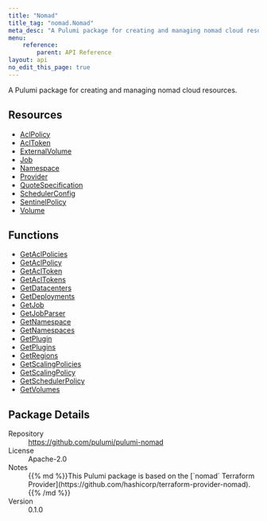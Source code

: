 ```yaml
---
title: "Nomad"
title_tag: "nomad.Nomad"
meta_desc: "A Pulumi package for creating and managing nomad cloud resources."
menu:
    reference:
        parent: API Reference
layout: api
no_edit_this_page: true
---
```


<!-- WARNING: this file was generated by Pulumi Docs Generator. -->
<!-- Do not edit by hand unless you're certain you know what you are doing! -->

A Pulumi package for creating and managing nomad cloud resources.

<h2 id="resources">Resources</h2>
<ul class="api">
    <li><a href="aclpolicy" title="AclPolicy"><span class="api-symbol api-symbol--resource"></span>AclPolicy</a></li>
    <li><a href="acltoken" title="AclToken"><span class="api-symbol api-symbol--resource"></span>AclToken</a></li>
    <li><a href="externalvolume" title="ExternalVolume"><span class="api-symbol api-symbol--resource"></span>ExternalVolume</a></li>
    <li><a href="job" title="Job"><span class="api-symbol api-symbol--resource"></span>Job</a></li>
    <li><a href="namespace" title="Namespace"><span class="api-symbol api-symbol--resource"></span>Namespace</a></li>
    <li><a href="provider" title="Provider"><span class="api-symbol api-symbol--resource"></span>Provider</a></li>
    <li><a href="quotespecification" title="QuoteSpecification"><span class="api-symbol api-symbol--resource"></span>QuoteSpecification</a></li>
    <li><a href="schedulerconfig" title="SchedulerConfig"><span class="api-symbol api-symbol--resource"></span>SchedulerConfig</a></li>
    <li><a href="sentinelpolicy" title="SentinelPolicy"><span class="api-symbol api-symbol--resource"></span>SentinelPolicy</a></li>
    <li><a href="volume" title="Volume"><span class="api-symbol api-symbol--resource"></span>Volume</a></li>
</ul>

<h2 id="functions">Functions</h2>
<ul class="api">
    <li><a href="getaclpolicies" title="GetAclPolicies"><span class="api-symbol api-symbol--function"></span>GetAclPolicies</a></li>
    <li><a href="getaclpolicy" title="GetAclPolicy"><span class="api-symbol api-symbol--function"></span>GetAclPolicy</a></li>
    <li><a href="getacltoken" title="GetAclToken"><span class="api-symbol api-symbol--function"></span>GetAclToken</a></li>
    <li><a href="getacltokens" title="GetAclTokens"><span class="api-symbol api-symbol--function"></span>GetAclTokens</a></li>
    <li><a href="getdatacenters" title="GetDatacenters"><span class="api-symbol api-symbol--function"></span>GetDatacenters</a></li>
    <li><a href="getdeployments" title="GetDeployments"><span class="api-symbol api-symbol--function"></span>GetDeployments</a></li>
    <li><a href="getjob" title="GetJob"><span class="api-symbol api-symbol--function"></span>GetJob</a></li>
    <li><a href="getjobparser" title="GetJobParser"><span class="api-symbol api-symbol--function"></span>GetJobParser</a></li>
    <li><a href="getnamespace" title="GetNamespace"><span class="api-symbol api-symbol--function"></span>GetNamespace</a></li>
    <li><a href="getnamespaces" title="GetNamespaces"><span class="api-symbol api-symbol--function"></span>GetNamespaces</a></li>
    <li><a href="getplugin" title="GetPlugin"><span class="api-symbol api-symbol--function"></span>GetPlugin</a></li>
    <li><a href="getplugins" title="GetPlugins"><span class="api-symbol api-symbol--function"></span>GetPlugins</a></li>
    <li><a href="getregions" title="GetRegions"><span class="api-symbol api-symbol--function"></span>GetRegions</a></li>
    <li><a href="getscalingpolicies" title="GetScalingPolicies"><span class="api-symbol api-symbol--function"></span>GetScalingPolicies</a></li>
    <li><a href="getscalingpolicy" title="GetScalingPolicy"><span class="api-symbol api-symbol--function"></span>GetScalingPolicy</a></li>
    <li><a href="getschedulerpolicy" title="GetSchedulerPolicy"><span class="api-symbol api-symbol--function"></span>GetSchedulerPolicy</a></li>
    <li><a href="getvolumes" title="GetVolumes"><span class="api-symbol api-symbol--function"></span>GetVolumes</a></li>
</ul>

<h2 id="package-details">Package Details</h2>
<dl class="package-details">
	<dt>Repository</dt>
	<dd><a href="https://github.com/pulumi/pulumi-nomad">https://github.com/pulumi/pulumi-nomad</a></dd>
	<dt>License</dt>
	<dd>Apache-2.0</dd>
	<dt>Notes</dt>
	<dd>{{% md %}}This Pulumi package is based on the [`nomad` Terraform Provider](https://github.com/hashicorp/terraform-provider-nomad).{{% /md %}}</dd>
	<dt>Version</dt>
	<dd>0.1.0</dd>
</dl>

